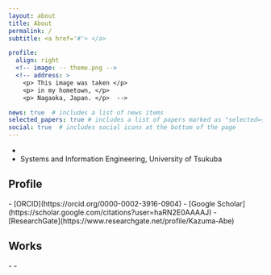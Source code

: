 ```yaml
---
layout: about
title: About
permalink: /
subtitle: <a href='#'> </a> 

profile:
  align: right
  <!-- image: -- theme.png -->
  <!-- address: >
    <p> This image was taken </p>
    <p> in my hometown, </p>
    <p> Nagaoka, Japan. </p>  -->

news: true  # includes a list of news items
selected_papers: true # includes a list of papers marked as "selected={true}"
social: true  # includes social icons at the bottom of the page
---
```


- 
- Systems and Information Engineering, University of Tsukuba

<h2><b>Profile</b></h2>
- [ORCID](https://orcid.org/0000-0002-3916-0904)
- [Google Scholar](https://scholar.google.com/citations?user=haRN2E0AAAAJ)
- [ResearchGate](https://www.researchgate.net/profile/Kazuma-Abe)

<h2><b>Works</b></h2>
- 
- 


